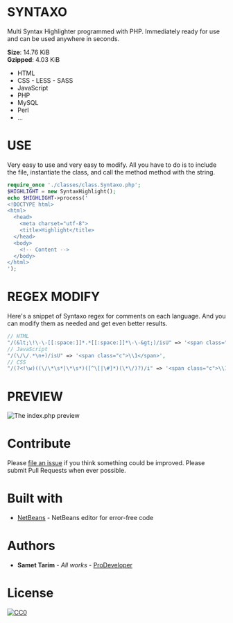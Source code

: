 # SYNTAXO

Multi Syntax Highlighter programmed with PHP. Immediately ready for use and can be used anywhere in seconds.

**Size**: 14.76 KiB                                     
**Gzipped**: 4.03 KiB                                                      

- HTML
- CSS - LESS - SASS
- JavaScript
- PHP
- MySQL
- Perl
- ...

# USE

Very easy to use and very easy to modify. All you have to do is to include the file, instantiate the class, and call the method method with the string.

```php
require_once './classes/class.Syntaxo.php';
$HIGHLIGHT = new SyntaxHighlight();
echo $HIGHLIGHT->process('
<!DOCTYPE html>
<html>
  <head>
    <meta charset="utf-8">
    <title>Highlight</title>
  </head>
  <body>
    <!-- Content -->
  </body>
</html>
');
```

# REGEX MODIFY

Here's a snippet of Syntaxo regex for comments on each language. And you can modify them as needed and get even better results.

```php
// HTML
"/(&lt;\!\-\-[[:space:]]*.*[[:space:]]*\-\-&gt;)/isU" => '<span class="c">\\1</span>',
// JavaScript
"/(\/\/.*\n+)/isU" => '<span class="c">\\1</span>',
// CSS
"/(?<!\w)((\/\*\s*|\*\s*)([^\[|\#]*)(\*\/)?)/i" => '<span class="c">\\1</span>',
```

# PREVIEW

![The index.php preview](https://github.com/prod3v3loper/Syntaxo/img/syntaxo-multi-syntax-highlighter.png "The index.php preview")

# Contribute

Please [file an issue](https://github.com/prod3v3loper/syntaxo/issues) if you
think something could be improved. Please submit Pull Requests when ever
possible.

# Built with

* [NetBeans](https://netbeans.org/) - NetBeans editor for error-free code

# Authors

* **Samet Tarim** - *All works* - [ProDeveloper](https://www.tnado.com/author/prod3v3loper/)

# License

[![CC0](https://licensebuttons.net/p/zero/1.0/88x31.png)](http://creativecommons.org/publicdomain/zero/1.0/)